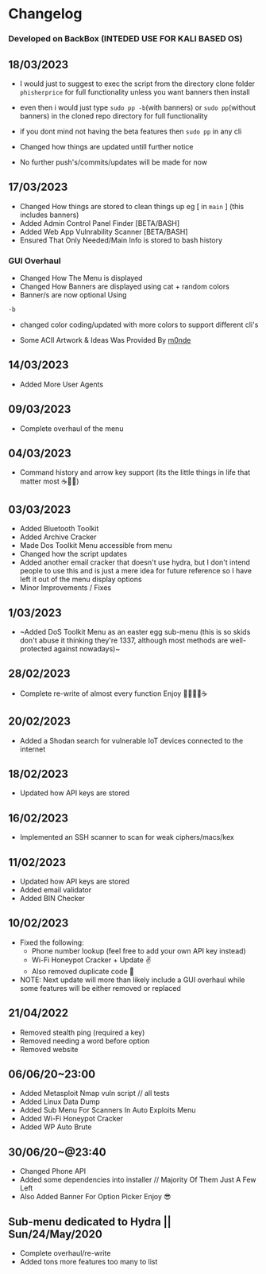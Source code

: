 # Changelog
### Developed on BackBox (INTEDED USE FOR KALI BASED OS)

## 18/03/2023
- I would just to suggest to exec the script from the directory clone folder `phisherprice` for full functionality unless you want banners then install
- even then i would just type `sudo pp -b`(with banners) or `sudo pp`(without banners) in the cloned repo directory for full functionality
- if you dont mind not having the beta features then `sudo pp` in any cli


- Changed how things are updated untill further notice
- No further push's/commits/updates will be made for now

## 17/03/2023
- Changed How things are stored to clean things up eg [ in `main` ] (this includes banners)
- Added Admin Control Panel Finder [BETA/BASH]
- Added Web App Vulnrability Scanner [BETA/BASH]
- Ensured That Only Needed/Main Info is stored to bash history

### GUI Overhaul
- Changed How The Menu is displayed
- Changed How Banners are displayed using cat + random colors
- Banner/s are now optional Using

```bash
-b
```
- changed color coding/updated with more colors to support different cli's

- Some ACII Artwork & Ideas Was Provided By [m0nde](https://github.com/sidchoudhuri)

## 14/03/2023
- Added More User Agents

## 09/03/2023
- Complete overhaul of the menu

## 04/03/2023
- Command history and arrow key support (its the little things in life that matter most ☕👨‍💻)

## 03/03/2023
- Added Bluetooth Toolkit
- Added Archive Cracker
- Made Dos Toolkit Menu accessible from menu
- Changed how the script updates
- Added another email cracker that doesn't use hydra, but I don't intend people to use this and is just a mere idea for future reference so I have left it out of the menu display options
- Minor Improvements / Fixes

## 1/03/2023
- ~Added DoS Toolkit Menu as an easter egg sub-menu (this is so skids don't abuse it thinking they're 1337, although most methods are well-protected against nowadays)~

## 28/02/2023
- Complete re-write of almost every function Enjoy 👨‍💻😮‍💨☕

## 20/02/2023
- Added a Shodan search for vulnerable IoT devices connected to the internet

## 18/02/2023
- Updated how API keys are stored

## 16/02/2023
- Implemented an SSH scanner to scan for weak ciphers/macs/kex

## 11/02/2023
- Updated how API keys are stored
- Added email validator
- Added BIN Checker

## 10/02/2023
- Fixed the following:
  - Phone number lookup (feel free to add your own API key instead)
  - Wi-Fi Honeypot Cracker + Update ✌️
  - Also removed duplicate code 🤦
- NOTE: Next update will more than likely include a GUI overhaul while some features will be either removed or replaced

## 21/04/2022
- Removed stealth ping (required a key)
- Removed needing a word before option
- Removed website

## 06/06/20~23:00
- Added Metasploit Nmap vuln script // all tests
- Added Linux Data Dump
- Added Sub Menu For Scanners In Auto Exploits Menu
- Added Wi-Fi Honeypot Cracker
- Added WP Auto Brute

## 30/06/20~@23:40
- Changed Phone API
- Added some dependencies into installer // Majority Of Them Just A Few Left
- Also Added Banner For Option Picker Enjoy 😎

## Sub-menu dedicated to Hydra || Sun/24/May/2020
- Complete overhaul/re-write
- Added tons more features too many to list
